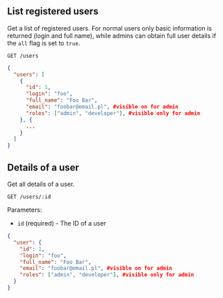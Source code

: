 ## List registered users

Get a list of registered users. For normal users only basic information is returned (login and full name), while admins can obtain full user details if the `all` flag is set to `true`.

```
GET /users
```

```json
{
  "users": [
    {
      "id": 1,
      "login": "foo",
      "full_name": "Foo Bar",
      "email": "foobar@email.pl", #visible on for admin
      "roles": ["admin", "developer"], #visible only for admin
    }, {
      ...
    }
  ]
}
```

## Details of a user

Get all details of a user.

```
GET /users/:id
```

Parameters:

+ `id` (required) - The ID of a user

```json
{
  "user": {
    "id": 1,
    "login": "foo",
    "full_name": "Foo Bar",
    "email": "foobar@email.pl", #visible on for admin
    "roles": ["admin", "developer"], #visible only for admin
  }
}
```